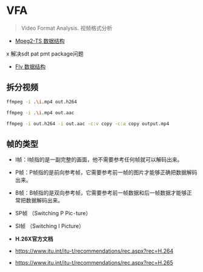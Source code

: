 # VFA

> Video Format Analysis. 视频格式分析


- [Mpeg2-TS 数据结构](./ts.py)

x 解决sdt pat pmt package问题

- [Flv 数据结构](./flv.py)



## 拆分视频

```bash
ffmpeg -i .\i.mp4 out.h264

ffmpeg -i .\i.mp4 out.aac

ffmpeg -i out.h264 -i out.aac -c:v copy -c:a copy output.mp4
```

## 帧的类型
- I帧：I帧指的是一副完整的画面，他不需要参考任何帧就可以解码出来。
- P帧：P帧指的是前向参考帧，它需要参考前一帧的图片才能够正确把数据解码出来。
- B帧：B帧指的是双向参考帧，它需要参考前一帧数据和后一帧数据才能够正常把数据解码出来。

- SP帧 （Switching P Pic⁃ture）
- SI帧 （Switching I Picture） 


- **H.26X官方文档**

- https://www.itu.int/itu-t/recommendations/rec.aspx?rec=H.264
- https://www.itu.int/itu-t/recommendations/rec.aspx?rec=H.265
